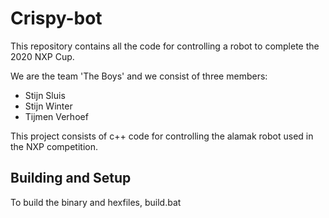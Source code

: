 # Crispy-bot

This repository contains all the code for controlling a robot to complete the 2020 NXP Cup.

We are the team 'The Boys' and we consist of three members:

- Stijn Sluis
- Stijn Winter
- Tijmen Verhoef

This project consists of c++ code for controlling the alamak robot used in the NXP competition.

## Building and Setup

To build the binary and hexfiles, build.bat
